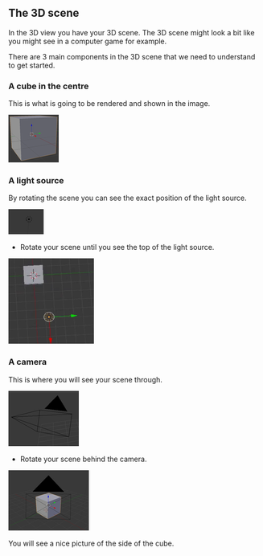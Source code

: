## The 3D scene

In the 3D view you have your 3D scene. The 3D scene might look a bit like you might see in a computer game for example.

There are 3 main components in the 3D scene that we need to understand to get started.

### A cube in the centre

This is what is going to be rendered and shown in the image.

![Centre cube](images/centre-cube.png)

### A light source

By rotating the scene you can see the exact position of the light source.

![Light source](images/light-source.png)

+ Rotate your scene until you see the top of the light source.

![Light source top](images/light-source-top.png)

### A camera

This is where you will see your scene through.

![Camera](images/camera.png)

+ Rotate your scene behind the camera.

![Behind the camera](images/behind-camera.png)

You will see a nice picture of the side of the cube.

